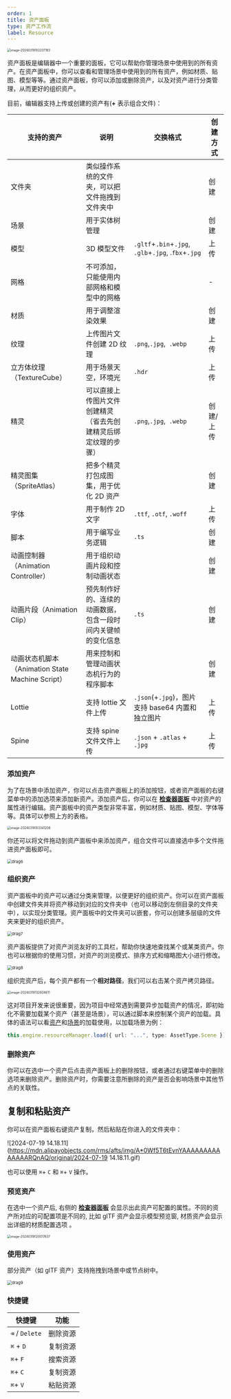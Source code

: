 ```yaml
---
order: 1
title: 资产面板
type: 资产工作流
label: Resource
---
```


<img src="https://gw.alipayobjects.com/zos/OasisHub/116f21cb-1cae-4492-92bb-4276173cae9b/image-20240319102237183.png" alt="image-20240319102237183" style="zoom:50%;" />

资产面板是编辑器中一个重要的面板，它可以帮助你管理场景中使用到的所有资产。在资产面板中，你可以查看和管理场景中使用到的所有资产，例如材质、贴图、模型等等。通过资产面板，你可以添加或删除资产，以及对资产进行分类管理，从而更好的组织资产。

目前，编辑器支持上传或创建的资产有(**+** 表示组合文件)：

| 支持的资产                                       | 说明                                                           | 交换格式                                            | 创建方式  |
| ------------------------------------------------ | -------------------------------------------------------------- | --------------------------------------------------- | --------- |
| 文件夹                                           | 类似操作系统的文件夹，可以把文件拖拽到文件夹中                 |                                                     | 创建      |
| 场景                                             | 用于实体树管理                                                 |                                                     | 创建      |
| 模型                                             | 3D 模型文件                                                    | `.gltf`+`.bin`+`.jpg`, `.glb`+`.jpg`, .`fbx`+`.jpg` | 上传      |
| 网格                                             | 不可添加，只能使用内部网格和模型中的网格                       |                                                     | -         |
| 材质                                             | 用于调整渲染效果                                               |                                                     | 创建      |
| 纹理                                             | 上传图片文件创建 2D 纹理                                       | `.png`,`.jpg`,` .webp`                              | 上传      |
| 立方体纹理（TextureCube）                        | 用于场景天空，环境光                                           | `.hdr`                                              | 上传      |
| 精灵                                             | 可以直接上传图片文件创建精灵（省去先创建精灵后绑定纹理的步骤） | `.png`,`.jpg`,` .webp`                              | 创建/上传 |
| 精灵图集（SpriteAtlas）                          | 把多个精灵打包成图集，用于优化 2D 资产                         |                                                     | 创建      |
| 字体                                             | 用于制作 2D 文字                                               | `.ttf`, `.otf`, `.woff`                             | 上传      |
| 脚本                                             | 用于编写业务逻辑                                               | `.ts`                                               | 创建      |
| 动画控制器（Animation Controller）               | 用于组织动画片段和控制动画状态                                 |                                                     | 创建      |
| 动画片段（Animation Clip）                       | 预先制作好的、连续的动画数据，包含一段时间内关键帧的变化信息   | `.ts`                                               | 创建      |
| 动画状态机脚本（Animation State Machine Script） | 用来控制和管理动画状态机行为的程序脚本                         |                                                     | 创建      |
| Lottie                                           | 支持 lottie 文件上传                                           | `.json`(+`.jpg`)，图片支持 base64 内置和独立图片    | 上传      |
| Spine                                            | 支持 spine 文件文件上传                                        | `.json` + `.atlas` + `.jpg`                         | 上传      |

### 添加资产

为了在场景中添加资产，你可以点击资产面板上的添加按钮，或者资产面板的右键菜单中的添加选项来添加新资产。添加资产后，你可以在 **[检查器面板](/docs/interface/inspector)** 中对资产的属性进行编辑。资产面板中的资产类型非常丰富，例如材质、贴图、模型、字体等等。具体可以参照上方的表格。

<img src="https://gw.alipayobjects.com/zos/OasisHub/aec9a0de-98c4-47ce-bc4d-6a7a80decfc8/image-20240319103341208.png" alt="image-20240319103341208" style="zoom:50%;" />


你还可以将文件拖动到资产面板中来添加资产，组合文件可以直接选中多个文件拖进资产面板即可。

<img src="https://gw.alipayobjects.com/zos/OasisHub/dc4a06ee-c92a-4ee4-8062-11cd26cf3201/drag6.gif" alt="drag6" style="zoom:67%;" />


### 组织资产

资产面板中的资产可以通过分类来管理，以便更好的组织资产。你可以在资产面板中创建文件夹并将资产移动到对应的文件夹中（也可以移动到左侧目录的文件夹中），以实现分类管理。资产面板中的文件夹可以嵌套，你可以创建多层级的文件夹来更好的组织资产。

<img src="https://gw.alipayobjects.com/zos/OasisHub/92fb2341-8f52-451b-a4fd-9ca577a1f480/drag7.gif" alt="drag7" style="zoom:67%;" />

资产面板提供了对资产浏览友好的工具栏，帮助你快速地查找某个或某类资产。你也可以根据你的使用习惯，对资产的浏览模式、排序方式和缩略图大小进行修改。

<img src="https://gw.alipayobjects.com/zos/OasisHub/d1f0daff-a503-4e24-b3eb-8a86d8faa7a1/drag8.gif" alt="drag8" style="zoom:67%;" />

组织完资产后，每个资产都有一个**相对路径**，我们可以右击某个资产拷贝路径。

<img src="https://gw.alipayobjects.com/zos/OasisHub/8749922b-9989-47c2-ba42-85c122391c85/image-20240319132804611.png" alt="image-20240319132804611" style="zoom:50%;" />

这对项目开发来说很重要，因为项目中经常遇到需要异步加载资产的情况，即初始化不需要加载某个资产（甚至是场景），可以通过脚本来控制某个资产的加载。具体的语法可以看[资产](/docs/assets-load)和[场景](/docs/core/scene)的加载使用，以加载场景为例：

```typescript
this.engine.resourceManager.load({ url: "...", type: AssetType.Scene });
```

### 删除资产

你可以在选中一个资产后点击资产面板上的删除按钮，或者通过右键菜单中的删除选项来删除资产。删除资产时，你需要注意所删除的资产是否会影响场景中其他节点的关联性。

## 复制和粘贴资产

你可以在资产面板右键资产复制，然后粘贴在你进入的文件夹中：

![2024-07-19 14.18.11](https://mdn.alipayobjects.com/rms/afts/img/A*0Wf5T6tEvnYAAAAAAAAAAAAAARQnAQ/original/2024-07-19 14.18.11.gif)

也可以使用 `⌘`+ `C` 和 `⌘`+ `V` 操作。 

### 预览资产

在选中一个资产后, 右侧的 **[检查器面板](/docs/interface/inspector)** 会显示出此资产可配置的属性。不同的资产所对应的可配置项是不同的, 比如 glTF 资产会显示模型预览窗, 材质资产会显示出详细的材质配置选项 。

<img src="https://gw.alipayobjects.com/zos/OasisHub/e90ace3a-7b03-49cc-ad9a-e3aa51f17283/image-20240319120017637.png" alt="image-20240319120017637" style="zoom:50%;" />


### 使用资产

部分资产（如 glTF 资产）支持拖拽到场景中或节点树中。

<img src="https://gw.alipayobjects.com/zos/OasisHub/c710e1e4-2d73-4e76-a4fa-b03caa1f68bc/drag9.gif" alt="drag9" style="zoom:67%;" />




### 快捷键

| 快捷键         | 功能     |
| -------------- | -------- |
| `⌫` / `Delete` | 删除资源 |
| `⌘` + `D`      | 复制资源 |
| `⌘`+ `F`       | 搜索资源 |
| `⌘`+ `C`       | 复制资源 |
| `⌘`+ `V`       | 粘贴资源 |
